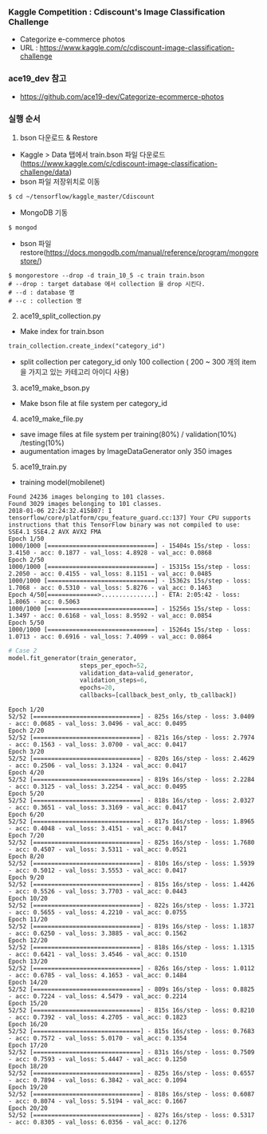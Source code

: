 ### Kaggle Competition : Cdiscount's Image Classification Challenge
 - Categorize e-commerce photos
 - URL : https://www.kaggle.com/c/cdiscount-image-classification-challenge

### ace19_dev 참고
 - https://github.com/ace19-dev/Categorize-ecommerce-photos

### 실행 순서
 1. bson 다운로드 & Restore
  - Kaggle > Data 탭에서 train.bson 파일 다운로드(https://www.kaggle.com/c/cdiscount-image-classification-challenge/data)
  - bson 파일 저장위치로 이동
  ```
  $ cd ~/tensorflow/kaggle_master/Cdiscount
  ```
  - MongoDB 기동
  ```
  $ mongod
  ```
  - bson 파일 restore(https://docs.mongodb.com/manual/reference/program/mongorestore/)
  ```
  $ mongorestore --drop -d train_10_5 -c train train.bson
  # --drop : target database 에서 collection 을 drop 시킨다.
  # --d : database 명
  # --c : collection 명
  ```

 2. ace19_split_collection.py
  - Make index for train.bson
  ```
  train_collection.create_index("category_id")
  ```
  - split collection per category_id only 100 collection
    ( 200 ~ 300 개의 item 을 가지고 있는 카테고리 아이디 사용)

 3. ace19_make_bson.py
  - Make bson file at file system per category_id 

 4. ace19_make_file.py
  - save image files at file system per training(80%) / validation(10%) /testing(10%)  
  - augumentation images by ImageDataGenerator only 350 images

 5. ace19_train.py
  - training model(mobilenet)

```
Found 24236 images belonging to 101 classes.
Found 3029 images belonging to 101 classes.
2018-01-06 22:24:32.415807: I tensorflow/core/platform/cpu_feature_guard.cc:137] Your CPU supports instructions that this TensorFlow binary was not compiled to use: SSE4.1 SSE4.2 AVX AVX2 FMA
Epoch 1/50
1000/1000 [==============================] - 15404s 15s/step - loss: 3.4150 - acc: 0.1877 - val_loss: 4.8928 - val_acc: 0.0868
Epoch 2/50
1000/1000 [==============================] - 15315s 15s/step - loss: 2.2050 - acc: 0.4155 - val_loss: 8.1151 - val_acc: 0.0485
1000/1000 [==============================] - 15362s 15s/step - loss: 1.7068 - acc: 0.5310 - val_loss: 5.8276 - val_acc: 0.1463
Epoch 4/50[==============>...............] - ETA: 2:05:42 - loss: 1.8065 - acc: 0.5063
1000/1000 [==============================] - 15256s 15s/step - loss: 1.3497 - acc: 0.6168 - val_loss: 8.9592 - val_acc: 0.0854
Epoch 5/50
1000/1000 [==============================] - 15264s 15s/step - loss: 1.0713 - acc: 0.6916 - val_loss: 7.4099 - val_acc: 0.0864
```
```python
# Case 2
model.fit_generator(train_generator,
                    steps_per_epoch=52,
                    validation_data=valid_generator,
                    validation_steps=6,
                    epochs=20,
                    callbacks=[callback_best_only, tb_callback])
```

```
Epoch 1/20
52/52 [==============================] - 825s 16s/step - loss: 3.0409 - acc: 0.0685 - val_loss: 3.0496 - val_acc: 0.0495
Epoch 2/20
52/52 [==============================] - 821s 16s/step - loss: 2.7974 - acc: 0.1563 - val_loss: 3.0700 - val_acc: 0.0417
Epoch 3/20
52/52 [==============================] - 820s 16s/step - loss: 2.4629 - acc: 0.2506 - val_loss: 3.1324 - val_acc: 0.0417
Epoch 4/20
52/52 [==============================] - 819s 16s/step - loss: 2.2284 - acc: 0.3125 - val_loss: 3.2254 - val_acc: 0.0495
Epoch 5/20
52/52 [==============================] - 818s 16s/step - loss: 2.0327 - acc: 0.3651 - val_loss: 3.3169 - val_acc: 0.0417
Epoch 6/20
52/52 [==============================] - 817s 16s/step - loss: 1.8965 - acc: 0.4048 - val_loss: 3.4151 - val_acc: 0.0417
Epoch 7/20
52/52 [==============================] - 825s 16s/step - loss: 1.7680 - acc: 0.4507 - val_loss: 3.5311 - val_acc: 0.0521
Epoch 8/20
52/52 [==============================] - 810s 16s/step - loss: 1.5939 - acc: 0.5012 - val_loss: 3.5553 - val_acc: 0.0417
Epoch 9/20
52/52 [==============================] - 815s 16s/step - loss: 1.4426 - acc: 0.5526 - val_loss: 3.7703 - val_acc: 0.0443
Epoch 10/20
52/52 [==============================] - 822s 16s/step - loss: 1.3721 - acc: 0.5655 - val_loss: 4.2210 - val_acc: 0.0755
Epoch 11/20
52/52 [==============================] - 819s 16s/step - loss: 1.1837 - acc: 0.6250 - val_loss: 3.3885 - val_acc: 0.1562
Epoch 12/20
52/52 [==============================] - 818s 16s/step - loss: 1.1315 - acc: 0.6421 - val_loss: 3.4546 - val_acc: 0.1510
Epoch 13/20
52/52 [==============================] - 826s 16s/step - loss: 1.0112 - acc: 0.6785 - val_loss: 4.1653 - val_acc: 0.1484
Epoch 14/20
52/52 [==============================] - 809s 16s/step - loss: 0.8825 - acc: 0.7224 - val_loss: 4.5479 - val_acc: 0.2214
Epoch 15/20
52/52 [==============================] - 815s 16s/step - loss: 0.8210 - acc: 0.7392 - val_loss: 4.2705 - val_acc: 0.1823
Epoch 16/20
52/52 [==============================] - 815s 16s/step - loss: 0.7683 - acc: 0.7572 - val_loss: 5.0170 - val_acc: 0.1354
Epoch 17/20
52/52 [==============================] - 831s 16s/step - loss: 0.7509 - acc: 0.7593 - val_loss: 5.4447 - val_acc: 0.1250
Epoch 18/20
52/52 [==============================] - 825s 16s/step - loss: 0.6557 - acc: 0.7894 - val_loss: 6.3842 - val_acc: 0.1094
Epoch 19/20
52/52 [==============================] - 818s 16s/step - loss: 0.6087 - acc: 0.8074 - val_loss: 5.5194 - val_acc: 0.1667
Epoch 20/20
52/52 [==============================] - 827s 16s/step - loss: 0.5317 - acc: 0.8305 - val_loss: 6.0356 - val_acc: 0.1276
```
